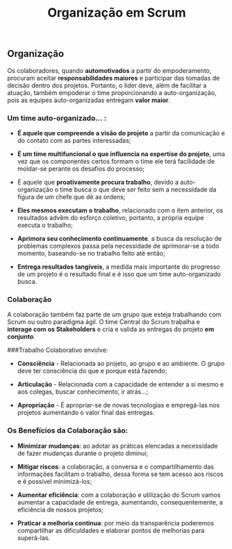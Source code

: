 <div align="center">

# Organização em Scrum

</div>

<br>

## Organização


Os colaboradores, quando **automotivados** a partir do empoderamento, procuram aceitar **responsabilidades maiores** e participar das tomadas de decisão dentro dos projetos. Portanto, o líder deve, além de facilitar a atuação, também empoderar o time proporcionando a auto-organização, pois as equipes auto-organizadas entregam **valor maior**.

### Um time auto-organizado... :

 - **É aquele que compreende a visão do projeto** a partir da comunicação e do contato com as partes interessadas;

 - **É um time multifuncional o que influencia na expertise do projeto**, uma vez que os componentes certos formam o time ele terá facilidade de moldar-se perante os desafios do processo;

 - É aquele que **proativamente procura trabalho**, devido a auto-organização o time busca o que deve ser feito sem a necessidade da figura de um chefe que dê as ordens;

 - **Eles mesmos executam o trabalho**, relacionado com o item anterior, os resultados advêm do esforço coletivo, portanto, a própria equipe executa o trabalho;

 - **Aprimora seu conhecimento continuamente**. a busca da resolução de problemas complexos passa pela necessidade de aprimorar-se a todo momento, baseando-se no trabalho feito até então;

 - **Entrega resultados tangíveis**, a medida mais importante do progresso de um projeto é o resultado final e é isso que um time auto-organizado busca.

### Colaboração

A colaboração também faz parte de um grupo que esteja trabalhando com Scrum ou outro paradigma ágil. O time Central do Scrum trabalha e **interage com os Stakeholders** e cria e valida as entregas do projeto **em conjunto**.

###Trabalho Colaborativo envolve:

 - **Consciência** - Relacionada ao projeto, ao grupo e ao ambiente. O grupo deve ter consciência do que e porque está fazendo;

 - **Articulação** - Relacionada com a capacidade de entender a si mesmo e aos colegas, buscar conhecimento, ir atrás...;

 - **Apropriação** - É apropriar-se de novas tecnologias e empregá-las nos projetos aumentando o valor final das entregas.

### Os Benefícios da Colaboração são:

 - **Minimizar mudanças**: ao adotar as práticas elencadas a necessidade de fazer mudanças durante o projeto diminui;

 - **Mitigar riscos**: a colaboração, a conversa e o compartilhamento das informações facilitam o trabalho, dessa forma se tem acesso aos riscos e é possível minimizá-los;

 - **Aumentar eficiência**: com a colaboração e utilização do Scrum vamos aumentar a capacidade de entrega, aumentando, consequentemente, a eficiência de nossos projetos;

 - **Praticar a melhoria contínua**: por meio da transparência poderemos compartilhar as dificuldades e elaborar pontos de melhorias para superá-las.